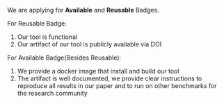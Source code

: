 We are applying for **Available** and **Reusable** Badges. 

For Reusable Badge:
1. Our tool is functional
2. Our artifact of our tool is publicly available via DOI

For Available Badge(Besides Reusable):
1. We provide a docker image that install and build our tool 
2. The artifact is well documented, we provide clear instructions to reproduce all results in our paper and to run on other benchmarks for the research community 
